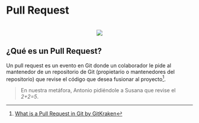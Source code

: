 # Pull Request 

<div align="center">
  </br>
	<img src="https://ik.imagekit.io/gdgjaen/charlas/tr:w-0.7/open-source-2021/pull_request_p3nFpIRZY-.png" />
</div>


## ¿Qué es un Pull Request?

Un pull request es un evento en Git donde un colaborador le pide al mantenedor de un repositorio de Git (propietario o mantenedores del repositorio) que revise el código que desea fusionar al proyecto[^1].

> En nuestra metáfora, Antonio pidiéndole a Susana que revise el *2+2=5*. 

[^1]: [What is a Pull Request in Git by GitKraken](https://www.gitkraken.com/learn/git/tutorials/what-is-a-pull-request-in-git)

